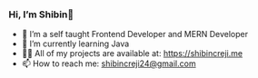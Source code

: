 ###  Hi, I’m Shibin👋

- 👀 I’m a self taught Frontend Developer and MERN Developer
- 🌱 I’m currently learning Java
- 👨‍💻 All of my projects are available at: https://shibincreji.me
- 📫 How to reach me: shibincreji24@gmail.com

<div data-iframe-width="150" data-iframe-height="270" data-share-badge-id="25cd0499-8e5f-4219-a908-4ab5319847ee" data-share-badge-host="https://www.credly.com"></div><script type="text/javascript" async src="//cdn.credly.com/assets/utilities/embed.js"></script>



